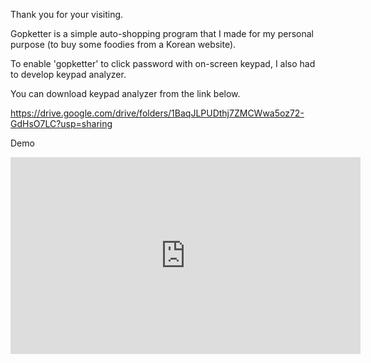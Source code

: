 Thank you for your visiting.



Gopketter is a simple auto-shopping program that I made for my personal purpose (to buy some foodies from a Korean website).



To enable 'gopketter' to click password with on-screen keypad, I also had to develop keypad analyzer.



You can download keypad analyzer from the link below.

https://drive.google.com/drive/folders/1BaqJLPUDthj7ZMCWwa5oz72-GdHsO7LC?usp=sharing


Demo

<iframe width="560" height="315" src="https://www.youtube.com/embed/JidmxX5jZI8" frameborder="0" allow="accelerometer; autoplay; clipboard-write; encrypted-media; gyroscope; picture-in-picture" allowfullscreen></iframe>

